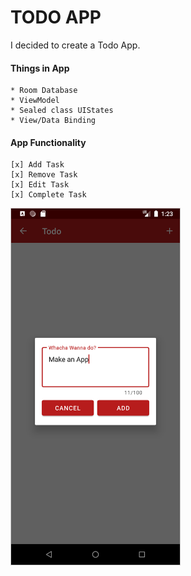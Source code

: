 # TODO APP

I decided to create a Todo App.

#### Things in App
    * Room Database
    * ViewModel
    * Sealed class UIStates
    * View/Data Binding

#### App Functionality
    [x] Add Task
    [x] Remove Task
    [x] Edit Task
    [x] Complete Task

<img src="https://github.com/adfleshner/Todo-App/blob/master/images/add%20item.png?raw=true"
	 style="object-fit:cover;
            width:270px;
            height:570px;
            border: solid 1px #CCC"/>

